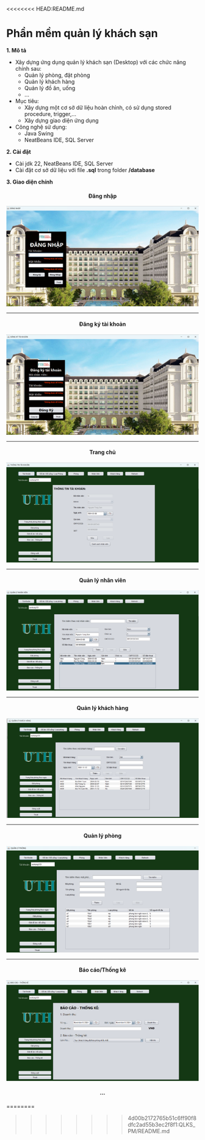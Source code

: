 <<<<<<<< HEAD:README.md
# Phần mềm quản lý khách sạn

**1. Mô tả**

- Xây dựng ứng dụng quản lý khách sạn (Desktop) với các chức năng chính sau:
  - Quản lý phòng, đặt phòng
  - Quản lý khách hàng
  - Quản lý đồ ăn, uống
  - ...
- Mục tiêu:
  - Xây dựng một cơ sở dữ liệu hoàn chỉnh, có sử dụng stored procedure, trigger,...
  - Xây dựng giao diện ứng dụng
- Công nghệ sử dụng:
  - Java Swing
  - NeatBeans IDE, SQL Server

**2. Cài đặt**

- Cài jdk 22, NeatBeans IDE, SQL Server
- Cài đặt cơ sở dữ liệu với file **.sql** trong folder **/database**

**3. Giao diện chính**

<h4 align="center">Đăng nhập</h4>

![UI-Login](QLKS_PM/img/dangnhap.png)

---

<h4 align="center">Đăng ký tài khoản</h4>

![UI-Register](QLKS_PM/img/dangky.png)

---

<h4 align="center">Trang chủ</h4>

![UI-Main](QLKS_PM/img/main.png)

---

<h4 align="center">Quản lý nhân viên</h4>

![UI-Employee](QLKS_PM/img/Quanlynhanvien.png)

---

<h4 align="center">Quản lý khách hàng</h4>

![UI-Customer](QLKS_PM/img/Quanlykhachhang.png)

---

<h4 align="center">Quản lý phòng</h4>

![UI-Room](QLKS_PM/img/Quanlyphong.png)

---

<h4 align="center">Báo cáo/Thống kê</h4>

![UI-Report](QLKS_PM/img/baocao.png)

<h4 align="center">...</h4>
========

>>>>>>>> 4d00b2172765b51c6ff90f8dfc2ad55b3ec2f8f1:QLKS_PM/README.md
